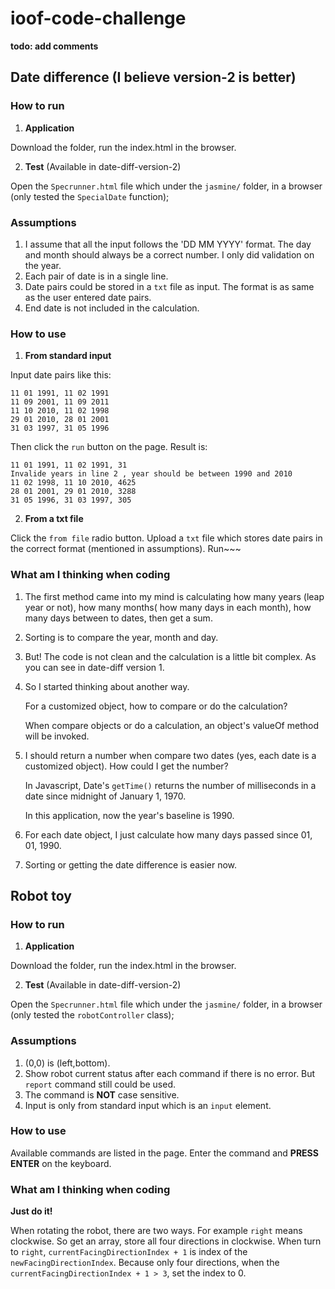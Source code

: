 # ioof-code-challenge
**todo: add comments**
## Date difference (I believe version-2 is better)
### How to run
1. **Application**

Download the folder, run the index.html in the browser.

2. **Test**  (Available in date-diff-version-2) 

Open the `Specrunner.html` file which under the `jasmine/` folder, in a browser (only tested the `SpecialDate` function);

### Assumptions
1. I assume that all the input follows the 'DD MM YYYY' format. The day and month should always be a correct number. I only did validation on the year.
2. Each pair of date is in a single line. 
3. Date pairs could be stored in a `txt` file as input. The format is as same as the user entered date pairs.
4. End date is not included in the calculation.

### How to use

1. **From standard input**

Input date pairs like this:
```
11 01 1991, 11 02 1991
11 09 2001, 11 09 2011
11 10 2010, 11 02 1998
29 01 2010, 28 01 2001
31 03 1997, 31 05 1996
```
Then click the `run` button on the page.
Result is:
```
11 01 1991, 11 02 1991, 31
Invalide years in line 2 , year should be between 1990 and 2010
11 02 1998, 11 10 2010, 4625
28 01 2001, 29 01 2010, 3288
31 05 1996, 31 03 1997, 305
```

2. **From a txt file**

Click the `from file` radio button. Upload a `txt` file which stores date pairs in the correct format (mentioned in assumptions). Run~~~

### What am I thinking when coding

1. The first method came into my mind is calculating how many years (leap year or not), how many months( how many days in each month), how many days between to dates, then get a sum. 

2. Sorting is to compare the year, month and day.

3. But! The code is not clean and the calculation is a little bit complex. As you can see in date-diff version 1.

4. So I started thinking about another way. 

   For a customized object, how to compare or do the calculation?  

   When compare objects or do a calculation, an object's valueOf method will be invoked.

5. I should return a number when compare two dates (yes, each date is a customized object). How could I get the number?

   In Javascript, Date's `getTime()` returns the number of milliseconds in a date since midnight of January 1, 1970.

   In this application, now the year's baseline is 1990. 

6. For each date object, I just calculate how many days passed since 01, 01, 1990.

7. Sorting or getting the date difference is easier now. 

## Robot toy

### How to run

1. **Application**

Download the folder, run the index.html in the browser.

2. **Test**  (Available in date-diff-version-2) 

Open the `Specrunner.html` file which under the `jasmine/` folder, in a browser (only tested the `robotController` class);

### Assumptions

1. (0,0) is (left,bottom).
2. Show robot current status after each command if there is no error. But `report` command still could be used.
3. The command is **NOT** case sensitive.
4. Input is only from standard input which is an `input` element.

### How to use 

Available commands are listed in the page. Enter the command and **PRESS ENTER** on the keyboard.

### What am I thinking when coding

**Just do it!**

When rotating the robot, there are two ways. For example `right` means clockwise. So get an array, store all four directions in clockwise. When turn to `right`, `currentFacingDirectionIndex + 1` is index of the `newFacingDirectionIndex`. Because only four directions, when the `currentFacingDirectionIndex + 1 > 3`, set the index to 0. 
